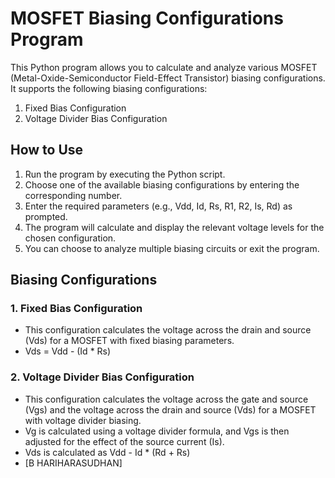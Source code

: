 # MOSFET Biasing Configurations Program

This Python program allows you to calculate and analyze various MOSFET (Metal-Oxide-Semiconductor Field-Effect Transistor) biasing configurations. It supports the following biasing configurations:

1. Fixed Bias Configuration
2. Voltage Divider Bias Configuration

## How to Use

1. Run the program by executing the Python script.
2. Choose one of the available biasing configurations by entering the corresponding number.
3. Enter the required parameters (e.g., Vdd, Id, Rs, R1, R2, Is, Rd) as prompted.
4. The program will calculate and display the relevant voltage levels for the chosen configuration.
5. You can choose to analyze multiple biasing circuits or exit the program.

## Biasing Configurations

### 1. Fixed Bias Configuration
   - This configuration calculates the voltage across the drain and source (Vds) for a MOSFET with fixed biasing parameters.
   - Vds = Vdd - (Id * Rs)

### 2. Voltage Divider Bias Configuration
   - This configuration calculates the voltage across the gate and source (Vgs) and the voltage across the drain and source (Vds) for a MOSFET with voltage divider biasing.
   - Vg is calculated using a voltage divider formula, and Vgs is then adjusted for the effect of the source current (Is).
   - Vds is calculated as Vdd - Id * (Rd + Rs)
   -
     [B HARIHARASUDHAN]
